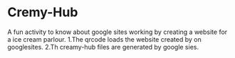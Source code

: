# Cremy-Hub
A fun activity to know about google sites working by creating a website for a ice cream parlour.
1.The qrcode loads the website created by on googlesites.
2.Th creamy-hub files are generated by google sies.

